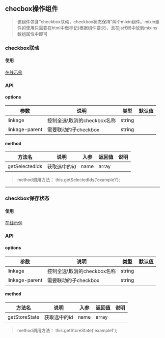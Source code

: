 ## checbox操作组件
> 该组件包含“checkbox联动，checkbox状态保持”两个mixin组件。mixin组件的使用只需要在html中做标记(根据组件要求)，且在js代码中放到mixins数组属性中即可

### checkbox联动
#### 使用

<a href="https://thx.github.io/magix-gallery/#!/mx-checkbox/linkage" target="_blank">在线示例</a>

### API

#### options
| 参数 | 说明 | 类型 | 默认值 |
| -------- | -------- | -------- | -------- |
| linkage    | 控制全选\取消的checkbox名称 | string |  |
| linkage-parent     | 需要联动的子checkbox | string | &nbsp; |

#### method

| 方法名 | 说明 | 入参 | 返回值 | 说明 |
| -------- | -------- | -------- | -------- | -------- |
| getSelectedIds | 获取选中的id | name | array | &nbsp; |

> method调用方法： this.getSelectedIds('example1');


---

### checkbox保存状态
#### 使用

<a href="https://thx.github.io/magix-gallery/#!/mx-checkbox/storestate" target="_blank">在线示例</a>

### API

#### options
| 参数 | 说明 | 类型 | 默认值 |
| -------- | -------- | -------- | -------- |
| linkage    | 控制全选\取消的checkbox名称 | string |  |
| linkage-parent     | 需要联动的子checkbox | string | &nbsp; |

#### method

| 方法名 | 说明 | 入参 | 返回值 | 说明 |
| -------- | -------- | -------- | -------- | -------- |
| getStoreState | 获取选中的id | name | array | &nbsp; |

> method调用方法： this.getStoreState('example1');


